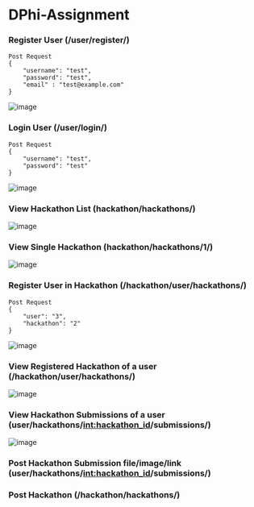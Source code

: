 # DPhi-Assignment

### Register User (/user/register/)
```
Post Request
{
    "username": "test",
    "password": "test",
    "email" : "test@example.com"
}
```
![image](https://github.com/dhruva3223/DPhi-Assignment/assets/91244148/6ba47930-0292-44fb-8ab8-2c72b4d5409a)

### Login User (/user/login/)
```
Post Request
{
    "username": "test",
    "password": "test"
}
```
![image](https://github.com/dhruva3223/DPhi-Assignment/assets/91244148/63125557-2906-44e9-92d9-90e80fc02cc6)

### View Hackathon List (hackathon/hackathons/)

![image](https://github.com/dhruva3223/DPhi-Assignment/assets/91244148/82eaf4f4-f2e7-4c73-a179-6e39ffe881fa)

### View Single Hackathon (hackathon/hackathons/1/)

![image](https://github.com/dhruva3223/DPhi-Assignment/assets/91244148/78d10ad2-b5fd-4ea1-8352-f177c93db2ae)

### Register User in Hackathon (/hackathon/user/hackathons/)
```
Post Request
{
    "user": "3",
    "hackathon": "2"
}
```
![image](https://github.com/dhruva3223/DPhi-Assignment/assets/91244148/debfeda1-a576-43ba-aeb7-a659d528acea)

### View Registered Hackathon of a user (/hackathon/user/hackathons/)

![image](https://github.com/dhruva3223/DPhi-Assignment/assets/91244148/8b2952a4-1206-4fe5-b6fd-c863c3deeb92)

### View Hackathon Submissions of a user (user/hackathons/<int:hackathon_id>/submissions/)
![image](https://github.com/dhruva3223/DPhi-Assignment/assets/91244148/7454a7d7-dd50-43e1-8d83-6d673f4f050b)

### Post Hackathon Submission file/image/link (user/hackathons/<int:hackathon_id>/submissions/)

### Post Hackathon (/hackathon/hackathons/)
